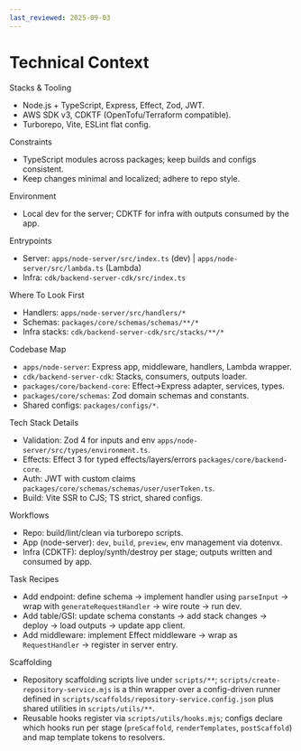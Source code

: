 ```yaml
---
last_reviewed: 2025-09-03
---
```


# Technical Context

Stacks & Tooling

- Node.js + TypeScript, Express, Effect, Zod, JWT.
- AWS SDK v3, CDKTF (OpenTofu/Terraform compatible).
- Turborepo, Vite, ESLint flat config.

Constraints

- TypeScript modules across packages; keep builds and configs consistent.
- Keep changes minimal and localized; adhere to repo style.

Environment

- Local dev for the server; CDKTF for infra with outputs consumed by the app.

Entrypoints

- Server: `apps/node-server/src/index.ts` (dev) | `apps/node-server/src/lambda.ts` (Lambda)
- Infra: `cdk/backend-server-cdk/src/index.ts`

Where To Look First

- Handlers: `apps/node-server/src/handlers/*`
- Schemas: `packages/core/schemas/schemas/**/*`
- Infra stacks: `cdk/backend-server-cdk/src/stacks/**/*`

Codebase Map

- `apps/node-server`: Express app, middleware, handlers, Lambda wrapper.
- `cdk/backend-server-cdk`: Stacks, consumers, outputs loader.
- `packages/core/backend-core`: Effect→Express adapter, services, types.
- `packages/core/schemas`: Zod domain schemas and constants.
- Shared configs: `packages/configs/*`.

Tech Stack Details

- Validation: Zod 4 for inputs and env `apps/node-server/src/types/environment.ts`.
- Effects: Effect 3 for typed effects/layers/errors `packages/core/backend-core`.
- Auth: JWT with custom claims `packages/core/schemas/schemas/user/userToken.ts`.
- Build: Vite SSR to CJS; TS strict, shared configs.

Workflows

- Repo: build/lint/clean via turborepo scripts.
- App (node-server): `dev`, `build`, `preview`, env management via dotenvx.
- Infra (CDKTF): deploy/synth/destroy per stage; outputs written and consumed by app.

Task Recipes

- Add endpoint: define schema → implement handler using `parseInput` → wrap with `generateRequestHandler` → wire route → run dev.
- Add table/GSI: update schema constants → add stack changes → deploy → load outputs → update app client.
- Add middleware: implement Effect middleware → wrap as `RequestHandler` → register in server entry.

Scaffolding

- Repository scaffolding scripts live under `scripts/**`; `scripts/create-repository-service.mjs` is a thin wrapper over a config-driven runner defined in `scripts/scaffolds/repository-service.config.json` plus shared utilities in `scripts/utils/**`.
- Reusable hooks register via `scripts/utils/hooks.mjs`; configs declare which hooks run per stage (`preScaffold`, `renderTemplates`, `postScaffold`) and map template tokens to resolvers.
